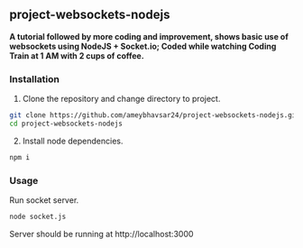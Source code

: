 ## project-websockets-nodejs

**A tutorial followed by more coding and improvement, shows basic use of websockets using NodeJS + Socket.io; Coded while watching Coding Train at 1 AM with 2 cups of coffee.**

### Installation
1. Clone the repository and change directory to project.
```bash
git clone https://github.com/ameybhavsar24/project-websockets-nodejs.git
cd project-websockets-nodejs
```
2. Install node dependencies.
```bash
npm i
```
### Usage
Run socket server.
```bash
node socket.js
```
Server should be running at http://localhost:3000
